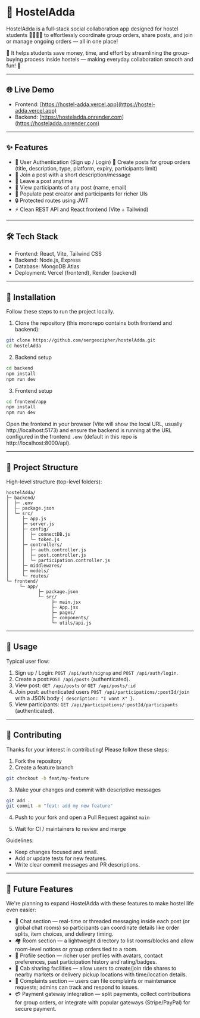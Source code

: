 # 🏡 HostelAdda

HostelAdda is a full-stack social collaboration app designed for hostel students 🧑‍🎓👩‍🎓 to effortlessly coordinate group orders, share posts, and join or manage ongoing orders — all in one place!

💬 It helps students save money, time, and effort by streamlining the group-buying process inside hostels — making everyday collaboration smooth and fun! 🚀

---

## 🌐 Live Demo

- Frontend: [https://hostel-adda.vercel.app](https://hostel-adda.vercel.app)
- Backend: [https://hosteladda.onrender.com](https://hosteladda.onrender.com)


---

## ✨ Features

- 🔐 User Authentication (Sign up / Login)
📝 Create posts for group orders (title, description, type, platform, expiry, participants limit)
- 🤝 Join a post with a short description/message
- 🚪 Leave a post anytime
- 👥 View participants of any post (name, email)
- 🎯 Populate post creator and participants for richer UIs
- 🔒 Protected routes using JWT
- ⚡ Clean REST API and React frontend (Vite + Tailwind)

---

## 🛠️ Tech Stack

- Frontend: React, Vite, Tailwind CSS
- Backend: Node.js, Express
- Database: MongoDB Atlas
- Deployment: Vercel (frontend), Render (backend)

---

## 🚀 Installation

Follow these steps to run the project locally.

1. Clone the repository (this monorepo contains both frontend and backend):

```bash
git clone https://github.com/sergeocipher/hostelAdda.git
cd hostelAdda
```

2. Backend setup

```bash
cd backend
npm install
npm run dev
```

3. Frontend setup

```bash
cd frontend/app
npm install
npm run dev
```

Open the frontend in your browser (Vite will show the local URL, usually http://localhost:5173) and ensure the backend is running at the URL configured in the frontend `.env` (default in this repo is http://localhost:8000/api).

---

## 📁 Project Structure

High-level structure (top-level folders):

```
hostelAdda/
├─ backend/                
│  ├─ .env
│  ├─ package.json
│  └─ src/
│     ├─ app.js             
│     ├─ server.js          
│     ├─ config/
│     │  ├─ connectDB.js    
│     │  └─ token.js        
│     ├─ controllers/       
│     │  ├─ auth.controller.js
│     │  ├─ post.controller.js
│     │  └─ participation.controller.js
│     ├─ middlewares/       
│     ├─ models/            
│     └─ routes/           
└─ frontend/
	 └─ app/                 
			├─ package.json
			└─ src/
				 ├─ main.jsx       
				 ├─ App.jsx         
				 ├─ pages/          
				 ├─ components/     
				 └─ utils/api.js   
```

---

## 🧭 Usage

Typical user flow:

1. Sign up / Login:  `POST /api/auth/signup` and `POST /api/auth/login`.
2. Create a post:`POST /api/posts` (authenticated).
3. View post: `GET /api/posts` or `GET /api/posts/:id` 
4. Join post: authenticated users `POST /api/participations/:postId/join` with a JSON body `{ description: "I want X" }`.
5. View participants: `GET /api/participations/:postId/participants` (authenticated).

---

## 🤝 Contributing

Thanks for your interest in contributing! Please follow these steps:

1. Fork the repository
2. Create a feature branch

```bash
git checkout -b feat/my-feature
```

3. Make your changes and commit with descriptive messages

```bash
git add .
git commit -m "feat: add my new feature"
```

4. Push to your fork and open a Pull Request against `main`

5. Wait for CI / maintainers to review and merge

Guidelines:
- Keep changes focused and small.
- Add or update tests for new features.
- Write clear commit messages and PR descriptions.

---

## 🚧 Future Features

We're planning to expand HostelAdda with these features to make hostel life even easier:

- 💬 Chat section — real-time or threaded messaging inside each post (or global chat rooms) so participants can coordinate details like order splits, item choices, and delivery timing.
- 🏘️ Room section — a lightweight directory to list rooms/blocks and allow room-level notices or group orders tied to a room.
- 👤 Profile section — richer user profiles with avatars, contact preferences, past participation history and rating/badges.
- 🚗 Cab sharing facilities — allow users to create/join ride shares to nearby markets or delivery pickup locations with time/location details.
- 📝 Complaints section — users can file complaints or maintenance requests; admins can track and respond to issues.
- 💳 Payment gateway integration — split payments, collect contributions for group orders, or integrate with popular gateways (Stripe/PayPal) for secure payment.



